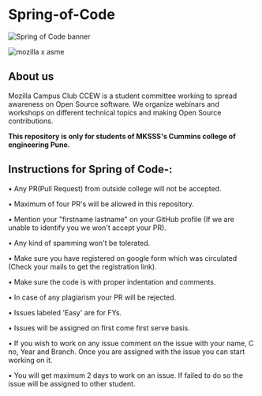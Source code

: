 # Spring-of-Code

![Spring of Code banner](https://user-images.githubusercontent.com/99483160/226097682-532f1fa2-15c6-4849-a1fd-dde977af8455.png)



![mozilla x asme](https://user-images.githubusercontent.com/81237390/228042710-a49e1406-d012-4e52-b072-d0f0fa40a8b0.png)


## **About us**

Mozilla Campus Club CCEW is a student committee working to spread awareness on Open Source software. We organize webinars and workshops on different technical topics and making Open Source contributions.

**This repository is only for students of MKSSS's Cummins college of engineering Pune.**
## **Instructions** for Spring of Code-:

•	Any PR(Pull Request) from outside college will not be accepted.

•	Maximum of four PR's will be allowed in this repository.

•	Mention your "firstname lastname" on your GitHub profile (If we are unable to identify you we won't accept your PR).

•	Any kind of spamming won't be tolerated.

•	Make sure you have registered on google form which was circulated (Check your mails to get the registration link).

•	Make sure the code is with proper indentation and comments.

•	In case of any plagiarism your PR will be rejected.  
 
•  Issues labeled 'Easy' are for FYs.

•  Issues will be assigned on first come first serve basis.

•  If you wish to work on any issue comment on the issue with your name, C no, Year and Branch. Once you are assigned with the issue you can start working on it.  

•  You will get maximum 2 days to work on an issue. If failed to do so the issue will be assigned to other student.
